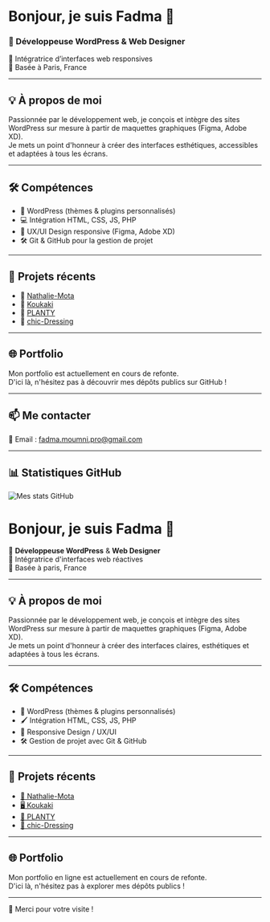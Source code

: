 
# Bonjour, je suis Fadma 👋

### 💼 Développeuse WordPress & Web Designer  
🎨 Intégratrice d’interfaces web responsives  
📍 Basée à Paris, France

---

## 💡 À propos de moi

Passionnée par le développement web, je conçois et intègre des sites WordPress sur mesure à partir de maquettes graphiques (Figma, Adobe XD).  
Je mets un point d'honneur à créer des interfaces esthétiques, accessibles et adaptées à tous les écrans.

---

## 🛠️ Compétences

- 🧩 WordPress (thèmes & plugins personnalisés)  
- 💻 Intégration HTML, CSS, JS, PHP  
- 🧠 UX/UI Design responsive (Figma, Adobe XD)  
- 🛠️ Git & GitHub pour la gestion de projet  

---

## 📁 Projets récents

- 🔹 [Nathalie-Mota](https://github.com/Fadma-MOUMNI/Nathalie-Mota)
- 🔸 [Koukaki](https://github.com/Fadma-MOUMNI/koukaki)
- 🔹 [PLANTY](https://github.com/Fadma-MOUMNI/PLANTY)
- 🔸 [chic-Dressing](https://github.com/Fadma-MOUMNI/chic-Dressing)

---

## 🌐 Portfolio

Mon portfolio est actuellement en cours de refonte.  
D'ici là, n'hésitez pas à découvrir mes dépôts publics sur GitHub !

---

## 📫 Me contacter

📩 Email : fadma.moumni.pro@gmail.com

---

## 📊 Statistiques GitHub

![Mes stats GitHub](https://github-readme-stats.vercel.app/api?username=Fadma-MOUMNI&show_icons=true&theme=github_dark)

























# Bonjour, je suis Fadma 👋

💼 **Développeuse WordPress** & **Web Designer**  
🎨 Intégratrice d'interfaces web réactives  
📍 Basée à paris, France

---

## 💡 À propos de moi

Passionnée par le développement web, je conçois et intègre des sites WordPress sur mesure à partir de maquettes graphiques (Figma, Adobe XD).  
Je mets un point d'honneur à créer des interfaces claires, esthétiques et adaptées à tous les écrans.

---

## 🛠️ Compétences

- 🔧 WordPress (thèmes & plugins personnalisés)
- 🖌️ Intégration HTML, CSS, JS, PHP
- 📱 Responsive Design / UX/UI
- 🛠️ Gestion de projet avec Git & GitHub

---

## 🚀 Projets récents

- [📸 Nathalie-Mota](#)
- [🖥️ Koukaki](#)
- [🌿 PLANTY](#)
- [👜 chic-Dressing](#)



---

## 🌐 Portfolio

Mon portfolio en ligne est actuellement en cours de refonte.  
D'ici là, n'hésitez pas à explorer mes dépôts publics !

---

🙏 Merci pour votre visite !

